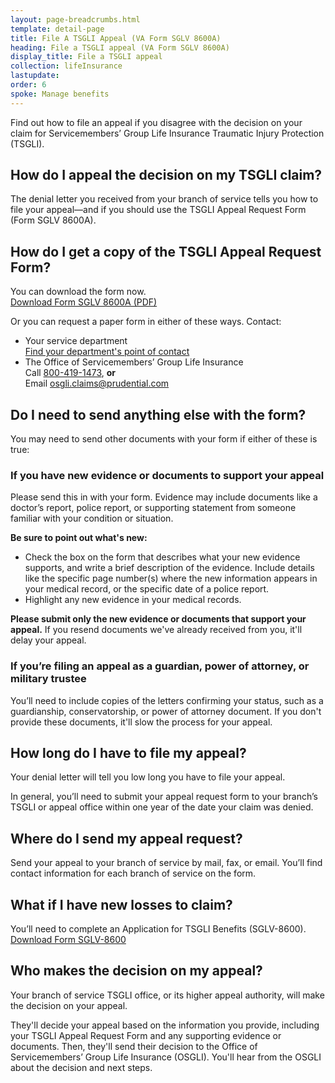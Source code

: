 ```yaml
---
layout: page-breadcrumbs.html
template: detail-page
title: File A TSGLI Appeal (VA Form SGLV 8600A)
heading: File a TSGLI appeal (VA Form SGLV 8600A)
display_title: File a TSGLI appeal
collection: lifeInsurance
lastupdate:
order: 6
spoke: Manage benefits
---
```


<div class="va-introtext">
Find out how to file an appeal if you disagree with the decision on your claim for Servicemembers’ Group Life Insurance Traumatic Injury Protection (TSGLI).
</div>

<div itemscope itemtype="http://schema.org/Question">
<h2 itemprop="name">How do I appeal the decision on my TSGLI claim?</h2>
<div itemprop="acceptedAnswer" itemscope itemtype="http://schema.org/Answer">
<div itemprop="text">

The denial letter you received from your branch of service tells you how to file your appeal—and if you should use the TSGLI Appeal Request Form (Form SGLV 8600A).

</div>
</div>
</div>

<div itemscope itemtype="http://schema.org/Question">
<h2 itemprop="name">How do I get a copy of the TSGLI Appeal Request Form?</h2>
<div itemprop="acceptedAnswer" itemscope itemtype="http://schema.org/Answer">
<div itemprop="text">

You can download the form now.<br>
<a href="https://www.benefits.va.gov/INSURANCE/forms/SGLV_8600A_ed2017-01.pdf">Download Form SGLV 8600A (PDF)</a>

Or you can request a paper form in either of these ways. Contact:

<ul>
  <li>Your service department <br>
  <a href="https://www.benefits.va.gov/INSURANCE/popups/TSGLIPOC.htm">Find your department's point of contact</a></li>
<li>The Office of Servicemembers’ Group Life Insurance <br>
  Call <a href="tel:+18004191473">800-419-1473</a>, <b>or</b> <br>
  Email <a href="mailto:osgli.claims@prudential.com">osgli.claims@prudential.com</a></li>
</ul>

</div>
</div>
</div>

<div itemscope itemtype="http://schema.org/Question">
<h2 itemprop="name">Do I need to send anything else with the form?</h2>
<div itemprop="acceptedAnswer" itemscope itemtype="http://schema.org/Answer">
<div itemprop="text">

You may need to send other documents with your form if either of these is true:

<h3>If you have new evidence or documents to support your appeal</h3>
Please send this in with your form. Evidence may include documents like a doctor’s report, police report, or supporting statement from someone familiar with your condition or situation.

<b>Be sure to point out what's new:</b>
<ul>
<li>Check the box on the form that describes what your new evidence supports, and write a brief description of the evidence. Include details like the specific page number(s) where the new information appears in your medical record, or the specific date of a police report.</li>
<li>Highlight any new evidence in your medical records.</li>
</ul>

<b>Please submit only the new evidence or documents that support your appeal.</b> If you resend documents we've already received from you, it'll delay your appeal.


<h3>If you’re filing an appeal as a guardian, power of attorney, or military trustee</h3>
You’ll need to include copies of the letters confirming your status, such as a guardianship, conservatorship, or power of attorney document. If you don't provide these documents, it'll slow the process for your appeal.

</div>
</div>
</div>

<div itemscope itemtype="http://schema.org/Question">
<h2 itemprop="name">How long do I have to file my appeal?</h2>
<div itemprop="acceptedAnswer" itemscope itemtype="http://schema.org/Answer">
<div itemprop="text">

Your denial letter will tell you low long you have to file your appeal.

In general, you’ll need to submit your appeal request form to your branch’s TSGLI or appeal office within one year of the date your claim was denied.
</div>
</div>
</div>

<div itemscope itemtype="http://schema.org/Question">
<h2 itemprop="name">Where do I send my appeal request?</h2>
<div itemprop="acceptedAnswer" itemscope itemtype="http://schema.org/Answer">
<div itemprop="text">

Send your appeal to your branch of service by mail, fax, or email. You’ll find contact information for each branch of service on the form.

</div>
</div>
</div>

<div itemscope itemtype="http://schema.org/Question">
<h2 itemprop="name">What if I have new losses to claim?</h2>
<div itemprop="acceptedAnswer" itemscope itemtype="http://schema.org/Answer">
<div itemprop="text">

You’ll need to complete an Application for TSGLI Benefits (SGLV-8600).<br>
<a href="https://www.benefits.va.gov/INSURANCE/forms/TSGLIForm.htm">Download Form SGLV-8600</a>

</div>
</div>
</div>

<div itemscope itemtype="http://schema.org/Question">
<h2 itemprop="name">Who makes the decision on my appeal?</h2>
<div itemprop="acceptedAnswer" itemscope itemtype="http://schema.org/Answer">
<div itemprop="text">

Your branch of service TSGLI office, or its higher appeal authority, will make the decision on your appeal.

They'll decide your appeal based on the information you provide, including your TSGLI Appeal Request Form and any supporting evidence or documents. Then, they'll send their decision to the Office of Servicemembers’ Group Life Insurance (OSGLI). You'll hear from the OSGLI about the decision and next steps.

</div>
</div>
</div>
